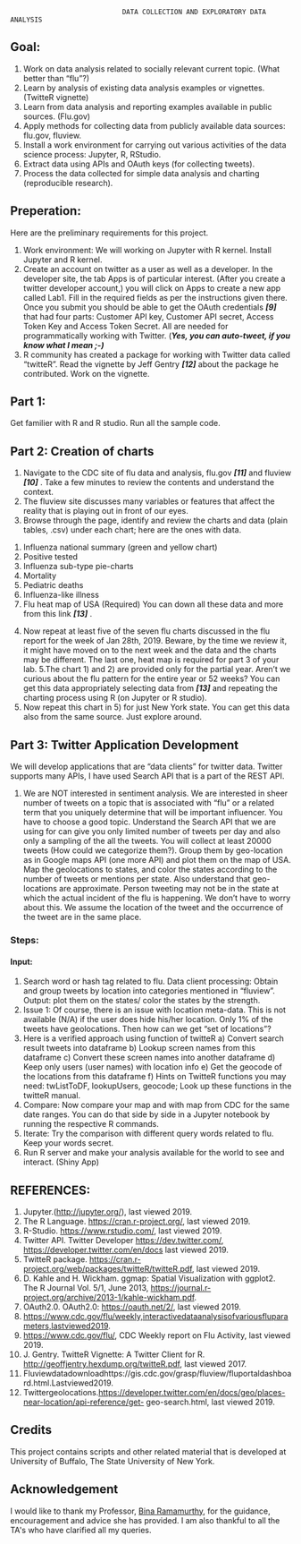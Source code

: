                                 DATA COLLECTION AND EXPLORATORY DATA ANALYSIS
                                
## Goal:
1. Work on data analysis related to socially relevant current topic. (What better than “flu”?)
2. Learn by analysis of existing data analysis examples or vignettes. (TwitteR vignette)
3. Learn from data analysis and reporting examples available in public sources. (Flu.gov)
4. Apply methods for collecting data from publicly available data sources: flu.gov, fluview.
5. Install a work environment for carrying out various activities of the data science process: Jupyter, R,
    RStudio.
6. Extract data using APIs and OAuth keys (for collecting tweets).
7. Process the data collected for simple data analysis and charting (reproducible research).


## Preperation:

Here are the preliminary requirements for this project. 
1. Work environment: We will working on Jupyter with R kernel. Install Jupyter and R kernel.
2. Create an account on twitter as a user as well as a developer. In the developer site, the tab Apps is of particular interest. (After you create a twitter developer account,) you will click on Apps to create a new app called Lab1. Fill in the required fields as per the instructions given there. Once you submit you should be able to get the OAuth credentials 
***[9]*** that had four parts: Customer API key, Customer API secret, Access Token Key and Access Token Secret. All are needed for programmatically working with Twitter. (***Yes, you can auto-tweet, if you know what I mean ;-)***
3. R community has created a package for working with Twitter data called “twitteR”. Read the vignette by Jeff Gentry ***[12]*** about the package he contributed. Work on the vignette.


## Part 1:
Get familier with R and R studio. Run all the sample code.

## Part 2: Creation of charts


1. Navigate to the CDC site of flu data and analysis, flu.gov ***[11]*** and fluview ***[10]*** . Take a few minutes to review the contents and understand the context.
2. The fluview site discusses many variables or features that affect the reality that is playing out in front of our eyes.
3. Browse through the page, identify and review the charts and data (plain tables, .csv) under each chart; here are the ones with data.
  1) Influenza national summary (green and yellow chart)
  2) Positive tested
  3) Influenza sub-type pie-charts
  4) Mortality
  5) Pediatric deaths
  6) Influenza-like illness
  7) Flu heat map of USA (Required)
  You can down all these data and more from this link ***[13]*** .
4. Now repeat at least five of the seven flu charts discussed in the flu report for the week of Jan 28th, 2019. Beware, by the time we review it, it might have moved on to the next week and the data and the charts may be different. The last one, heat map is required for part 3 of your lab.
5.The chart 1) and 2) are provided only for the partial year. Aren’t we curious about the flu pattern for the entire year or 52 weeks? You can get this data appropriately selecting data from ***[13]*** and repeating the charting process using R (on Jupyter or R studio).
6. Now repeat this chart in 5) for just New York state. You can get this data also from the same source. Just explore around.

## Part 3: Twitter Application Development 

We will develop applications that are “data clients” for twitter data. Twitter supports many APIs, I have 
used Search API that is a part of the REST API.
1. We are NOT interested in sentiment analysis. We are interested in sheer number of tweets on a topic that is associated with “flu” or a related term that you uniquely determine that will be important influencer. You have to choose a good topic. Understand the Search API that we are using for can give you only limited number of tweets per day and also only a sampling of the all the tweets. You will collect at least 20000 tweets (How could we categorize them?). Group them by geo-location as in Google maps API (one more API) and plot them on the map of USA. Map the geolocations to states, and color the states according to the number of tweets or mentions per state. Also understand that geo-locations are approximate. Person tweeting may not be in the state at which the actual incident of the flu is happening. We don’t have to worry about this. We assume the location of the tweet and the occurrence of the tweet are in the same place.

###  Steps:

#### Input: 

1. Search word or hash tag related to flu. Data client processing: Obtain and group tweets by location into categories mentioned in “fluview”. Output: plot them on the states/ color the states by the strength.
2. Issue 1: Of course, there is an issue with location meta-data. This is not available (N/A) if the user does hide his/her location. Only 1% of the tweets have geolocations. Then how can we get “set of locations”?
3. Here is a verified approach using function of twitteR
  a) Convert search result tweets into dataframe
  b) Lookup screen names from this dataframe
  c) Convert these screen names into another dataframe
  d) Keep only users (user names) with location info
  e) Get the geocode of the locations from this dataframe
  f) Hints on TwitteR functions you may need: twListToDF, lookupUsers, geocode; Look up these
     functions in the twitteR manual.
4. Compare: Now compare your map and with map from CDC for the same date ranges. You can
   do that side by side in a Jupyter notebook by running the respective R commands.
5. Iterate: Try the comparison with different query words related to flu. Keep your words secret.
6. Run R server and make your analysis available for the world to see and interact. (Shiny App) 

## REFERENCES:
1. Jupyter.(http://jupyter.org/), last viewed 2019.
2. The R Language. https://cran.r-project.org/, last viewed 2019.
3. R-Studio. https://www.rstudio.com/, last viewed 2019.
4. Twitter API. Twitter Developer https://dev.twitter.com/, https://developer.twitter.com/en/docs last
viewed 2019.
5. TwitteR package. https://cran.r-project.org/web/packages/twitteR/twitteR.pdf, last viewed 2019.
6. D. Kahle and H. Wickham. ggmap: Spatial Visualization with ggplot2. The R Journal Vol. 5/1, June 2013, https://journal.r-project.org/archive/2013-1/kahle-wickham.pdf.
7. OAuth2.0. OAuth2.0: https://oauth.net/2/, last viewed 2019.
8. https://www.cdc.gov/flu/weekly,interactivedataanalysisofvariousfluparameters,lastviewed2019.
9. https://www.cdc.gov/flu/, CDC Weekly report on Flu Activity, last viewed 2019.
10. J. Gentry. TwitteR Vignette: A Twitter Client for R. http://geoffjentry.hexdump.org/twitteR.pdf, last
viewed 2017.
11. Fluviewdatadownloadhttps://gis.cdc.gov/grasp/fluview/fluportaldashboard.html.Lastviewed2019.
12. Twittergeolocations.https://developer.twitter.com/en/docs/geo/places-near-location/api-reference/get-
geo-search.html, last viewed 2019.


## Credits

This project contains scripts and other related material that is developed at University of Buffalo, The State University of New York.


## Acknowledgement

I would like to thank my Professor, [Bina Ramamurthy](http://www.buffalo.edu/news/experts/bina-ramamurthy-faculty-expert-blockchain.html), for the  guidance, encouragement and advice she has provided. I am also thankful to all the TA's who have clarified all my queries.
